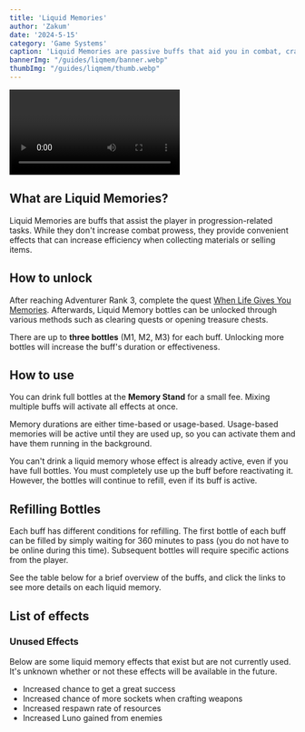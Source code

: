 ```yaml
---
title: 'Liquid Memories'
author: 'Zakum'
date: '2024-5-15'
category: 'Game Systems'
caption: 'Liquid Memories are passive buffs that aid you in combat, crafting, and resource gathering.'
bannerImg: "/guides/liqmem/banner.webp"
thumbImg: "/guides/liqmem/thumb.webp"
---
```


<script>
    import StickyNote from '$lib/components/StickyNote.svelte';
    import Video from '$lib/components/Video.svelte';
    import LiqMemTable from "$lib/components/guides/LiqMemTable.svelte";
</script>

<Video 
    title="Liquid Memories" 
    id="_q31d5P9-R0"
    bleed
/>

## What are Liquid Memories?
Liquid Memories are buffs that assist the player in progression-related tasks. While they don't increase combat prowess, they provide convenient effects that can increase efficiency when collecting materials or selling items.

## How to unlock
After reaching Adventurer Rank 3, complete the quest [When Life Gives You Memories](/db/quests/SQ101_127). Afterwards, Liquid Memory bottles can be unlocked through various methods such as clearing quests or opening treasure chests.

There are up to **three bottles** (M1, M2, M3) for each buff. Unlocking more bottles will increase the buff's duration or effectiveness.

## How to use
You can drink full bottles at the **Memory Stand** for a small fee. Mixing multiple buffs will activate all effects at once. 

Memory durations are either time-based or usage-based. Usage-based memories will be active until they are used up, so you can activate them and have them running in the background.

<StickyNote type="note">
    You can't drink a liquid memory whose effect is already active, even if you have full bottles. You must completely use up the buff before reactivating it. However, the bottles will continue to refill, even if its buff is active.
</StickyNote>

## Refilling Bottles
Each buff has different conditions for refilling. The first bottle of each buff can be filled by simply waiting for 360 minutes to pass (you do not have to be online during this time). Subsequent bottles will require specific actions from the player.

See the table below for a brief overview of the buffs, and click the links to see more details on each liquid memory.

## List of effects
<LiqMemTable />

### Unused Effects
Below are some liquid memory effects that exist but are not currently used. It's unknown whether or not these effects will be available in the future.
- Increased chance to get a great success
- Increased chance of more sockets when crafting weapons 
- Increased respawn rate of resources
- Increased Luno gained from enemies